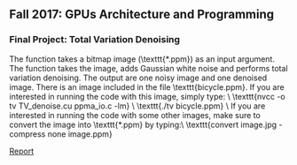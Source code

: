 ## Fall 2017: GPUs Architecture and Programming

### Final Project: Total Variation Denoising 

The function takes a bitmap image (\texttt{\*.ppm}) as an input argument. The function takes the image, adds Gaussian white noise and performs total variation denoising. The output are one noisy image and one denoised image. There is an image included in the file \texttt{bicycle.ppm}. If you are interested in running the code with this image, simply type: \\
\texttt{nvcc -o tv TV\_denoise.cu ppma\_io.c -lm} \\
\texttt{./tv bicycle.ppm} \\
If you are interested in running the code with some other images, make sure to convert the image into \texttt{\*.ppm} by typing:\\
\texttt{convert image.jpg -compress none image.ppm}

[Report](http://example.com)



